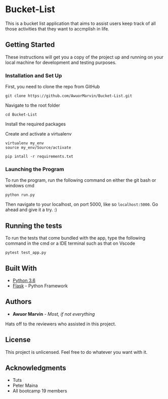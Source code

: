 # Bucket-List

This is a bucket list application that aims to assist users keep track of all those activities that they want to accmplish in life.

## Getting Started

These instructions will get you a copy of the project up and running on your local machine for development and testing purposes.

### Installation and Set Up

First, you need to clone the repo from GitHub

```
git clone https://github.com/AwuorMarvin/Bucket-List.git
```
Navigate to the root folder

```
cd Bucket-List
```
Install the required packages

Create and activate a virtualenv

```
virtualenv my_env
source my_env/Source/activate
```

```
pip intall -r requirements.txt
```

### Launching the Program

To run the program, run the following command on either the git bash or windows cmd

```
python run.py
```
Then navigate to your localhost, on port 5000, like so `localhost:5000`. Go ahead and give it a try. :)
## Running the tests

To run the tests that come bundled with the app, type the following command in the cmd or a IDE terminal such as that on Vscode

```
pytest test_app.py
```

## Built With

* [Python 3.6](https://www.python.org/)
* [Flask](https://flask.pooco.org/) - Python Framework

## Authors

* **Awuor Marvin** - *Most, if not everything*

Hats off to the reviewers who assisted in this project.

## License

This project is unlicensed. Feel free to do whatever you want with it.
## Acknowledgments

* Tuts
* Peter Maina 
* All bootcamp 19 members

